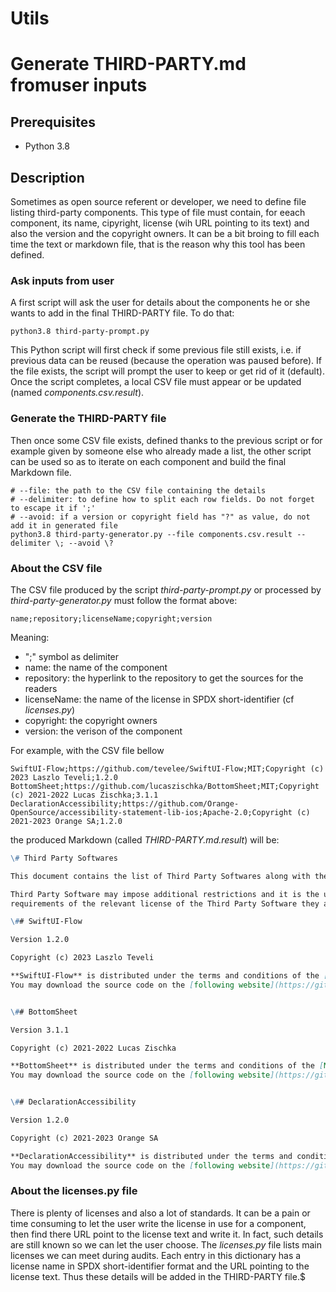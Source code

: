 # Utils

# Generate THIRD-PARTY.md fromuser inputs

## Prerequisites

- Python 3.8

## Description

Sometimes as open source referent or developer, we need to define file listing third-party components.
This type of file must contain, for eeach component, its name, cipyright, license (wih URL pointing to its text) and also the version and the copyright owners.
It can be a bit broing to fill each time the text or markdown file, that is the reason why this tool has been defined.

### Ask inputs from user

A first script will ask the user for details about the components he or she wants to add in the final THIRD-PARTY file.
To do that:
```shell
python3.8 third-party-prompt.py
```

This Python script will first check if some previous file still exists, i.e. if previous data can be reused (because the operation was paused before).
If the file exists, the script will prompt the user to keep or get rid of it (default).
Once the script completes, a local CSV file must appear or be updated (named *components.csv.result*).

### Generate the THIRD-PARTY file

Then once some CSV file exists, defined thanks to the previous script or for example given by someone else who already made a list, the other script can be used
so as to iterate on each component and build the final Markdown file.

```shell
# --file: the path to the CSV file containing the details
# --delimiter: to define how to split each row fields. Do not forget to escape it if ';'
# --avoid: if a version or copyright field has "?" as value, do not add it in generated file
python3.8 third-party-generator.py --file components.csv.result --delimiter \; --avoid \?
```

### About the CSV file

The CSV file produced by the script *third-party-prompt.py* or processed by *third-party-generator.py* must follow the format above:

```csv
name;repository;licenseName;copyright;version
```

Meaning:
- ";" symbol as delimiter
- name: the name of the component
- repository: the hyperlink to the repository to get the sources for the readers
- licenseName: the name of the license in SPDX short-identifier (cf *licenses.py*)
- copyright: the copyright owners
- version: the verison of the component


For example, with the CSV file bellow
```csv
SwiftUI-Flow;https://github.com/tevelee/SwiftUI-Flow;MIT;Copyright (c) 2023 Laszlo Teveli;1.2.0
BottomSheet;https://github.com/lucaszischka/BottomSheet;MIT;Copyright (c) 2021-2022 Lucas Zischka;3.1.1
DeclarationAccessibility;https://github.com/Orange-OpenSource/accessibility-statement-lib-ios;Apache-2.0;Copyright (c) 2021-2023 Orange SA;1.2.0
```

the produced Markdown (called *THIRD-PARTY.md.result*) will be:
```markdown
\# Third Party Softwares

This document contains the list of Third Party Softwares along with the license information.

Third Party Software may impose additional restrictions and it is the user's responsibility to ensure that they have met the licensing
requirements of the relevant license of the Third Party Software they are using.

\## SwiftUI-Flow

Version 1.2.0

Copyright (c) 2023 Laszlo Teveli

**SwiftUI-Flow** is distributed under the terms and conditions of the [MIT License](https://opensource.org/license/mit).
You may download the source code on the [following website](https://github.com/tevelee/SwiftUI-Flow).


\## BottomSheet

Version 3.1.1

Copyright (c) 2021-2022 Lucas Zischka

**BottomSheet** is distributed under the terms and conditions of the [MIT License](https://opensource.org/license/mit).
You may download the source code on the [following website](https://github.com/lucaszischka/BottomSheet).


\## DeclarationAccessibility

Version 1.2.0

Copyright (c) 2021-2023 Orange SA

**DeclarationAccessibility** is distributed under the terms and conditions of the [Apache-2.0 License](https://opensource.org/license/apache-2-0).
You may download the source code on the [following website](https://github.com/Orange-OpenSource/accessibility-statement-lib-ios).
```

### About the licenses.py file

There is plenty of licenses and also a lot of standards. It can be a pain or time consuming to let the user write the license in use for a component,
then find there URL point to the license text and write it. In fact, such details are still known so we can let the user choose.
The *licenses.py* file lists main licenses we can meet during audits. Each entry in this dictionary has a license name in SPDX short-identifier format and the URL pointing to the license text. Thus these details will be added in the THIRD-PARTY file.$